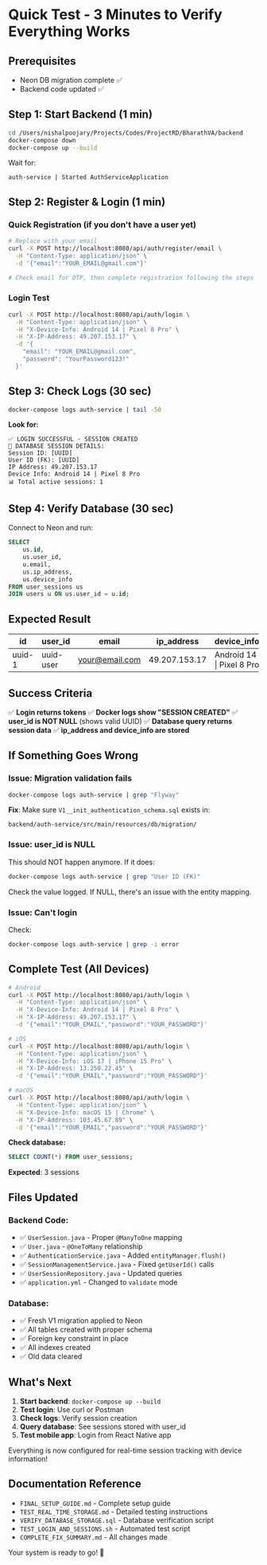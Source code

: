 # Quick Test - 3 Minutes to Verify Everything Works

## Prerequisites
- Neon DB migration complete ✅
- Backend code updated ✅

## Step 1: Start Backend (1 min)

```bash
cd /Users/nishalpoojary/Projects/Codes/ProjectRD/BharathVA/backend
docker-compose down
docker-compose up --build
```

Wait for:
```
auth-service | Started AuthServiceApplication
```

## Step 2: Register & Login (1 min)

### Quick Registration (if you don't have a user yet)

```bash
# Replace with your email
curl -X POST http://localhost:8080/api/auth/register/email \
  -H "Content-Type: application/json" \
  -d '{"email":"YOUR_EMAIL@gmail.com"}'

# Check email for OTP, then complete registration following the steps
```

### Login Test

```bash
curl -X POST http://localhost:8080/api/auth/login \
  -H "Content-Type: application/json" \
  -H "X-Device-Info: Android 14 | Pixel 8 Pro" \
  -H "X-IP-Address: 49.207.153.17" \
  -d '{
    "email": "YOUR_EMAIL@gmail.com",
    "password": "YourPassword123!"
  }'
```

## Step 3: Check Logs (30 sec)

```bash
docker-compose logs auth-service | tail -50
```

**Look for:**
```
✅ LOGIN SUCCESSFUL - SESSION CREATED
💾 DATABASE SESSION DETAILS:
Session ID: [UUID]
User ID (FK): [UUID]
IP Address: 49.207.153.17
Device Info: Android 14 | Pixel 8 Pro
📊 Total active sessions: 1
```

## Step 4: Verify Database (30 sec)

Connect to Neon and run:

```sql
SELECT 
    us.id,
    us.user_id,
    u.email,
    us.ip_address,
    us.device_info
FROM user_sessions us
JOIN users u ON us.user_id = u.id;
```

## Expected Result

| id | user_id | email | ip_address | device_info |
|----|---------|-------|------------|-------------|
| uuid-1 | uuid-user | your@email.com | 49.207.153.17 | Android 14 \| Pixel 8 Pro |

## Success Criteria

✅ **Login returns tokens**
✅ **Docker logs show "SESSION CREATED"**
✅ **user_id is NOT NULL** (shows valid UUID)
✅ **Database query returns session data**
✅ **ip_address and device_info are stored**

## If Something Goes Wrong

### Issue: Migration validation fails

```bash
docker-compose logs auth-service | grep "Flyway"
```

**Fix**: Make sure `V1__init_authentication_schema.sql` exists in:
```
backend/auth-service/src/main/resources/db/migration/
```

### Issue: user_id is NULL

This should NOT happen anymore. If it does:

```bash
docker-compose logs auth-service | grep "User ID (FK)"
```

Check the value logged. If NULL, there's an issue with the entity mapping.

### Issue: Can't login

Check:
```bash
docker-compose logs auth-service | grep -i error
```

## Complete Test (All Devices)

```bash
# Android
curl -X POST http://localhost:8080/api/auth/login \
  -H "Content-Type: application/json" \
  -H "X-Device-Info: Android 14 | Pixel 8 Pro" \
  -H "X-IP-Address: 49.207.153.17" \
  -d '{"email":"YOUR_EMAIL","password":"YOUR_PASSWORD"}'

# iOS
curl -X POST http://localhost:8080/api/auth/login \
  -H "Content-Type: application/json" \
  -H "X-Device-Info: iOS 17 | iPhone 15 Pro" \
  -H "X-IP-Address: 13.250.22.45" \
  -d '{"email":"YOUR_EMAIL","password":"YOUR_PASSWORD"}'

# macOS
curl -X POST http://localhost:8080/api/auth/login \
  -H "Content-Type: application/json" \
  -H "X-Device-Info: macOS 15 | Chrome" \
  -H "X-IP-Address: 103.45.67.89" \
  -d '{"email":"YOUR_EMAIL","password":"YOUR_PASSWORD"}'
```

**Check database:**
```sql
SELECT COUNT(*) FROM user_sessions;
```

**Expected**: 3 sessions

## Files Updated

### Backend Code:
- ✅ `UserSession.java` - Proper `@ManyToOne` mapping
- ✅ `User.java` - `@OneToMany` relationship
- ✅ `AuthenticationService.java` - Added `entityManager.flush()`
- ✅ `SessionManagementService.java` - Fixed `getUserId()` calls
- ✅ `UserSessionRepository.java` - Updated queries
- ✅ `application.yml` - Changed to `validate` mode

### Database:
- ✅ Fresh V1 migration applied to Neon
- ✅ All tables created with proper schema
- ✅ Foreign key constraint in place
- ✅ All indexes created
- ✅ Old data cleared

## What's Next

1. **Start backend**: `docker-compose up --build`
2. **Test login**: Use curl or Postman
3. **Check logs**: Verify session creation
4. **Query database**: See sessions stored with user_id
5. **Test mobile app**: Login from React Native app

Everything is now configured for real-time session tracking with device information!

## Documentation Reference

- `FINAL_SETUP_GUIDE.md` - Complete setup guide
- `TEST_REAL_TIME_STORAGE.md` - Detailed testing instructions
- `VERIFY_DATABASE_STORAGE.sql` - Database verification script
- `TEST_LOGIN_AND_SESSIONS.sh` - Automated test script
- `COMPLETE_FIX_SUMMARY.md` - All changes made

Your system is ready to go! 🚀

